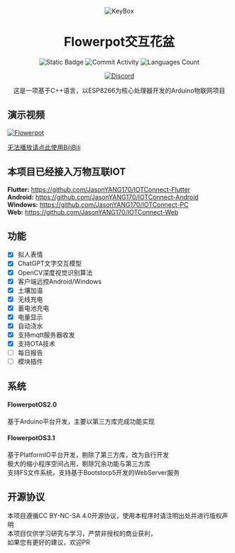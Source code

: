 <div align="center">
	
![KeyBox](https://github.com/JasonYANG170/Flowerpot/assets/39414350/fb4f4e7e-ed8a-4745-9fe7-4c52a4537b50)
    <h1> Flowerpot交互花盆</h1>


![Static Badge](https://img.shields.io/badge/License-CC_BY_NC_SA_4.0-green?style=for-the-badge)
![Commit Activity](https://img.shields.io/github/commit-activity/w/JasonYANG170/Flowerpot?style=for-the-badge&color=yellow)
![Languages Count](https://img.shields.io/github/languages/count/JasonYANG170/Flowerpot?logo=c&style=for-the-badge)

[![Discord](https://img.shields.io/discord/978108215499816980?style=social&logo=discord&label=echosec)](https://discord.com/invite/az3ceRmgVe)

这是一项基于C++语言，以ESP8266为核心处理器开发的Arduino物联网项目

</div>

## 演示视频
[![Flowerpot](https://res.cloudinary.com/marcomontalbano/image/upload/v1719167915/video_to_markdown/images/youtube--T8O9qbLbfRQ-c05b58ac6eb4c4700831b2b3070cd403.jpg)](https://youtu.be/T8O9qbLbfRQ "Flowerpot")


[无法播放请点此使用BiliBili](https://www.bilibili.com/video/BV1LCTFeuEKt/)
## 本项目已经接入万物互联IOT
**Flutter:** https://github.com/JasonYANG170/IOTConnect-Flutter  
**Android:** https://github.com/JasonYANG170/IOTConnect-Android  
**Windows:** https://github.com/JasonYANG170/IOTConnect-PC  
**Web:**     https://github.com/JasonYANG170/IOTConnect-Web

## 功能
- [x] 拟人表情
- [x] ChatGPT文字交互模型
- [x] OpenCV深度视觉识别算法
- [x] 客户端远控Android/Windows
- [x] 土壤加温
- [x] 无线充电
- [x] 蓄电池充电
- [x] 电量显示
- [x] 自动浇水
- [x] 支持mqtt服务器收发
- [x] 支持OTA技术
- [ ] 每日报告
- [ ] 模块插件

## 系统
#### FlowerpotOS2.0
基于Arduino平台开发，主要以第三方库完成功能实现

#### FlowerpotOS3.1
基于PlatformIO平台开发，剔除了第三方库，改为自行开发  
极大的缩小程序空间占用，剔除冗余功能与第三方库  
支持FS文件系统，支持基于Bootstorp5开发的WebServer服务  

## 开源协议
本项目遵循CC BY-NC-SA 4.0开源协议，使用本程序时请注明出处并进行版权声明  
本项目仅供学习研究与学习，严禁非授权的商业获利，  
如果您有更好的建议，欢迎PR


